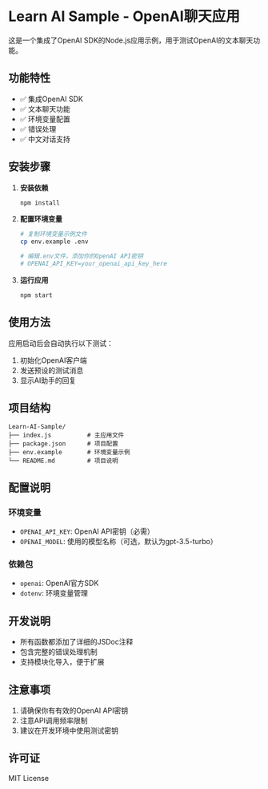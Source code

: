 # Learn AI Sample - OpenAI聊天应用

这是一个集成了OpenAI SDK的Node.js应用示例，用于测试OpenAI的文本聊天功能。

## 功能特性

- ✅ 集成OpenAI SDK
- ✅ 文本聊天功能
- ✅ 环境变量配置
- ✅ 错误处理
- ✅ 中文对话支持

## 安装步骤

1. **安装依赖**
   ```bash
   npm install
   ```

2. **配置环境变量**
   ```bash
   # 复制环境变量示例文件
   cp env.example .env
   
   # 编辑.env文件，添加你的OpenAI API密钥
   # OPENAI_API_KEY=your_openai_api_key_here
   ```

3. **运行应用**
   ```bash
   npm start
   ```

## 使用方法

应用启动后会自动执行以下测试：

1. 初始化OpenAI客户端
2. 发送预设的测试消息
3. 显示AI助手的回复

## 项目结构

```
Learn-AI-Sample/
├── index.js          # 主应用文件
├── package.json      # 项目配置
├── env.example       # 环境变量示例
└── README.md         # 项目说明
```

## 配置说明

### 环境变量

- `OPENAI_API_KEY`: OpenAI API密钥（必需）
- `OPENAI_MODEL`: 使用的模型名称（可选，默认为gpt-3.5-turbo）

### 依赖包

- `openai`: OpenAI官方SDK
- `dotenv`: 环境变量管理

## 开发说明

- 所有函数都添加了详细的JSDoc注释
- 包含完整的错误处理机制
- 支持模块化导入，便于扩展

## 注意事项

1. 请确保你有有效的OpenAI API密钥
2. 注意API调用频率限制
3. 建议在开发环境中使用测试密钥

## 许可证

MIT License
